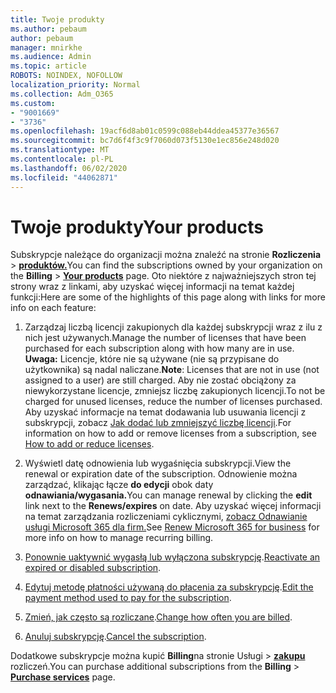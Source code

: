 ```yaml
---
title: Twoje produkty
ms.author: pebaum
author: pebaum
manager: mnirkhe
ms.audience: Admin
ms.topic: article
ROBOTS: NOINDEX, NOFOLLOW
localization_priority: Normal
ms.collection: Adm_O365
ms.custom:
- "9001669"
- "3736"
ms.openlocfilehash: 19acf6d8ab01c0599c088eb44ddea45377e36567
ms.sourcegitcommit: bc7d6f4f3c9f7060d073f5130e1ec856e248d020
ms.translationtype: MT
ms.contentlocale: pl-PL
ms.lasthandoff: 06/02/2020
ms.locfileid: "44062871"
---
```

# <a name="your-products"></a><span data-ttu-id="12d7b-102">Twoje produkty</span><span class="sxs-lookup"><span data-stu-id="12d7b-102">Your products</span></span>

<span data-ttu-id="12d7b-103">Subskrypcje należące do organizacji można znaleźć na stronie **Rozliczenia**  >  **[produktów.](https://go.microsoft.com/fwlink/p/?linkid=842054)**</span><span class="sxs-lookup"><span data-stu-id="12d7b-103">You can find the subscriptions owned by your organization on the **Billing** > **[Your products](https://go.microsoft.com/fwlink/p/?linkid=842054)** page.</span></span> <span data-ttu-id="12d7b-104">Oto niektóre z najważniejszych stron tej strony wraz z linkami, aby uzyskać więcej informacji na temat każdej funkcji:</span><span class="sxs-lookup"><span data-stu-id="12d7b-104">Here are some of the highlights of this page along with links for more info on each feature:</span></span>

1. <span data-ttu-id="12d7b-105">Zarządzaj liczbą licencji zakupionych dla każdej subskrypcji wraz z ilu z nich jest używanych.</span><span class="sxs-lookup"><span data-stu-id="12d7b-105">Manage the number of licenses that have been purchased for each subscription along with how many are in use.</span></span>  <span data-ttu-id="12d7b-106">**Uwaga:** Licencje, które nie są używane (nie są przypisane do użytkownika) są nadal naliczane.</span><span class="sxs-lookup"><span data-stu-id="12d7b-106">**Note**: Licenses that are not in use (not assigned to a user) are still charged.</span></span>  <span data-ttu-id="12d7b-107">Aby nie zostać obciążony za niewykorzystane licencje, zmniejsz liczbę zakupionych licencji.</span><span class="sxs-lookup"><span data-stu-id="12d7b-107">To not be charged for unused licenses, reduce the number of licenses purchased.</span></span> <span data-ttu-id="12d7b-108">Aby uzyskać informacje na temat dodawania lub usuwania licencji z subskrypcji, zobacz [Jak dodać lub zmniejszyć liczbę licencji](https://docs.microsoft.com/alchemyinsights/how-to-add-or-reduce-licenses).</span><span class="sxs-lookup"><span data-stu-id="12d7b-108">For information on how to add or remove licenses from a subscription, see [How to add or reduce licenses](https://docs.microsoft.com/alchemyinsights/how-to-add-or-reduce-licenses).</span></span>

2. <span data-ttu-id="12d7b-109">Wyświetl datę odnowienia lub wygaśnięcia subskrypcji.</span><span class="sxs-lookup"><span data-stu-id="12d7b-109">View the renewal or expiration date of the subscription.</span></span>  <span data-ttu-id="12d7b-110">Odnowienie można zarządzać, klikając łącze **do edycji** obok daty **odnawiania/wygasania.**</span><span class="sxs-lookup"><span data-stu-id="12d7b-110">You can manage renewal by clicking the **edit** link next to the **Renews/expires** on date.</span></span>  <span data-ttu-id="12d7b-111">Aby uzyskać więcej informacji na temat zarządzania rozliczeniami cyklicznymi, [zobacz Odnawianie usługi Microsoft 365 dla firm.](https://go.microsoft.com/fwlink/?linkid=2119216)</span><span class="sxs-lookup"><span data-stu-id="12d7b-111">See [Renew Microsoft 365 for business](https://go.microsoft.com/fwlink/?linkid=2119216) for more info on how to manage recurring billing.</span></span>

3. <span data-ttu-id="12d7b-112">[Ponownie uaktywnić wygasłą lub wyłączona subskrypcję](https://go.microsoft.com/fwlink/?linkid=2117519).</span><span class="sxs-lookup"><span data-stu-id="12d7b-112">[Reactivate an expired or disabled subscription](https://go.microsoft.com/fwlink/?linkid=2117519).</span></span>

4. <span data-ttu-id="12d7b-113">[Edytuj metodę płatności używaną do płacenia za subskrypcję](https://go.microsoft.com/fwlink/?linkid=2117167).</span><span class="sxs-lookup"><span data-stu-id="12d7b-113">[Edit the payment method used to pay for the subscription](https://go.microsoft.com/fwlink/?linkid=2117167).</span></span>

5. <span data-ttu-id="12d7b-114">[Zmień, jak często są rozliczane](https://go.microsoft.com/fwlink/?linkid=2119112).</span><span class="sxs-lookup"><span data-stu-id="12d7b-114">[Change how often you are billed](https://go.microsoft.com/fwlink/?linkid=2119112).</span></span>

6. <span data-ttu-id="12d7b-115">[Anuluj subskrypcję](https://go.microsoft.com/fwlink/?linkid=2119113).</span><span class="sxs-lookup"><span data-stu-id="12d7b-115">[Cancel the subscription](https://go.microsoft.com/fwlink/?linkid=2119113).</span></span>

<span data-ttu-id="12d7b-116">Dodatkowe subskrypcje można kupić **Billing**na stronie Usługi  >  [**zakupu**](https://go.microsoft.com/fwlink/p/?linkid=868433) rozliczeń.</span><span class="sxs-lookup"><span data-stu-id="12d7b-116">You can purchase additional subscriptions from the **Billing** > [**Purchase services**](https://go.microsoft.com/fwlink/p/?linkid=868433) page.</span></span>
